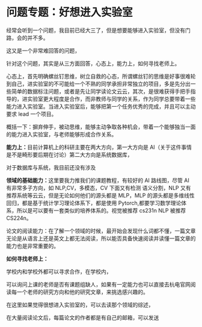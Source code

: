 # 问题专题：好想进入实验室

经常会听到一个问题，我目前已经大三了，但是想要能够进入实验室，但没有门路，会的并不多。

这又是一个非常难回答的问题，

针对这个问题，其实是从三方面回答，心态上，能力上，如何寻找老师上。

心态上，首先明确螺丝钉思维，树立自救的心态，所谓螺丝钉的思维是好事很难轮到自己，进实验室的不可能给一个不熟的同学承担非常独立的项目，多是先分出一些简单的数据标注问题，或者是先让同学读论文云云，其次，是很难获得手把手指导的，进实验室更大程度是合作，而非教师与同学的关系，作为同学总要带着一些能力进入实验室。当进入实验室后，能够把第一个任务优秀的完成，并且可以主动要求 lead 一个项目。

概括一下：摒弃伸手，被动思维，能够主动争取各种机会，带着一个能够独当一面的能力进入实验室，与老师能够形成合作关系。

<strong>能力上：</strong>目前计算机上的科研主要在两大方向，第一大方向是 AI（关于这件事情是不是畸形要后期在讨论）第二大方向是系统数据库，

对于数据库与系统，我目前还没有涉及

<strong>领域的基础能力：</strong>这里要我力推我们的课题教程，有较好的 AI 路线图，尽管 AI 有非常多子方向，如 NLP,CV，多模态，CV 下面又有检测 语义分割，NLP 又有推荐系统等云云，但是无论如何他们的源头都是 MLP，MLP 的源头都是多维线性回归，都是基于统计学习理论体系下，都是使用 Pytorch,都要学习数学理论体系，所以是可以要有一套类似的培养体系的。视觉被推荐 cs231n NLP 被推荐 CS224n。

论文的阅读能力：在了解一个领域的时候，最开始会发现什么词都不懂，一篇文章无论是从语言上还是英文上都无法阅读，所以能否具备快速阅读并读懂一篇文章的能力也是非常重要的。

<strong>如何寻找老师上：</strong>

学校内和学校外都可以寻求合作，在学校内，

可以询问上课的老师是否有课题组缺人，如果有一定能力也可以直接去杭电官网阅读每一个老师的研究方向和他的研究文章，来挑选感兴趣的。

在这里如果觉得很想进入实验室的，可以去读那个领域的综述，

在大量阅读论文后，每篇论文的作者都是有自己的邮箱，可以发送
